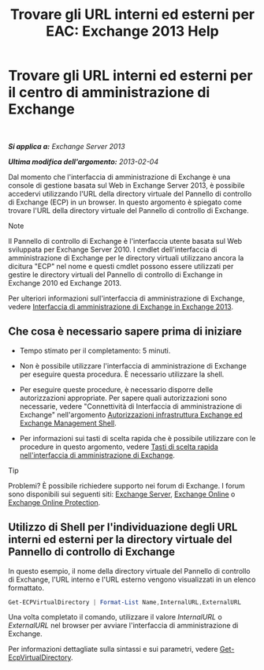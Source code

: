 ﻿---
title: 'Trovare gli URL interni ed esterni per EAC: Exchange 2013 Help'
TOCTitle: Trovare gli URL interni ed esterni per il centro di amministrazione di Exchange
ms:assetid: 3ddb30ff-a405-4b9d-8d77-2d7a3a5ab8fa
ms:mtpsurl: https://technet.microsoft.com/it-it/library/JJ680108(v=EXCHG.150)
ms:contentKeyID: 50480423
ms.date: 01/04/2018
mtps_version: v=EXCHG.150
ms.translationtype: HT
---

# Trovare gli URL interni ed esterni per il centro di amministrazione di Exchange

 

_**Si applica a:** Exchange Server 2013_

_**Ultima modifica dell'argomento:** 2013-02-04_

Dal momento che l'interfaccia di amministrazione di Exchange è una console di gestione basata sul Web in Exchange Server 2013, è possibile accedervi utilizzando l'URL della directory virtuale del Pannello di controllo di Exchange (ECP) in un browser. In questo argomento è spiegato come trovare l'URL della directory virtuale del Pannello di controllo di Exchange.


> [!NOTE]
> Il Pannello di controllo di Exchange è l'interfaccia utente basata sul Web sviluppata per Exchange Server 2010. I cmdlet dell'interfaccia di amministrazione di Exchange per le directory virtuali utilizzano ancora la dicitura "ECP" nel nome e questi cmdlet possono essere utilizzati per gestire le directory virtuali del Pannello di controllo di Exchange in Exchange&nbsp;2010 ed Exchange 2013.



Per ulteriori informazioni sull'interfaccia di amministrazione di Exchange, vedere [Interfaccia di amministrazione di Exchange in Exchange 2013](exchange-admin-center-in-exchange-2013-exchange-2013-help.md).

## Che cosa è necessario sapere prima di iniziare

  - Tempo stimato per il completamento: 5 minuti.

  - Non è possibile utilizzare l'interfaccia di amministrazione di Exchange per eseguire questa procedura. È necessario utilizzare la shell.

  - Per eseguire queste procedure, è necessario disporre delle autorizzazioni appropriate. Per sapere quali autorizzazioni sono necessarie, vedere "Connettività di Interfaccia di amministrazione di Exchange" nell'argomento [Autorizzazioni infrastruttura Exchange ed Exchange Management Shell](exchange-and-shell-infrastructure-permissions-exchange-2013-help.md).

  - Per informazioni sui tasti di scelta rapida che è possibile utilizzare con le procedure in questo argomento, vedere [Tasti di scelta rapida nell'interfaccia di amministrazione di Exchange](keyboard-shortcuts-in-the-exchange-admin-center-exchange-online-protection-help.md).


> [!TIP]
> Problemi? È possibile richiedere supporto nei forum di Exchange. I forum sono disponibili sui seguenti siti: <A href="https://go.microsoft.com/fwlink/p/?linkid=60612">Exchange Server</A>, <A href="https://go.microsoft.com/fwlink/p/?linkid=267542">Exchange Online</A> o <A href="https://go.microsoft.com/fwlink/p/?linkid=285351">Exchange Online Protection</A>.



## Utilizzo di Shell per l'individuazione degli URL interni ed esterni per la directory virtuale del Pannello di controllo di Exchange

In questo esempio, il nome della directory virtuale del Pannello di controllo di Exchange, l'URL interno e l'URL esterno vengono visualizzati in un elenco formattato.

```powershell
Get-ECPVirtualDirectory | Format-List Name,InternalURL,ExternalURL
```

Una volta completato il comando, utilizzare il valore *InternalURL* o *ExternalURL* nel browser per avviare l'interfaccia di amministrazione di Exchange.

Per informazioni dettagliate sulla sintassi e sui parametri, vedere [Get-EcpVirtualDirectory](https://technet.microsoft.com/it-it/library/dd351058\(v=exchg.150\)).

